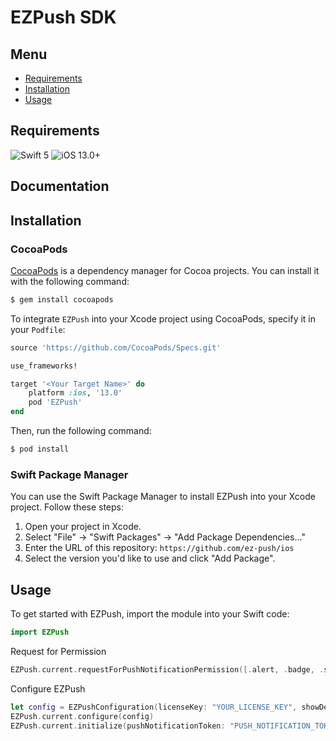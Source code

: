 # EZPush SDK

## Menu

- [Requirements](#requirements)
- [Installation](#installation)
- [Usage](#usage)

## Requirements

![Swift 5](https://img.shields.io/badge/Swift-5-orange.svg) ![iOS 13.0+](https://img.shields.io/badge/iOS-13+-green.svg)

## Documentation

## Installation

### CocoaPods

[CocoaPods](http://cocoapods.org) is a dependency manager for Cocoa projects. You can install it with the following command:

```bash
$ gem install cocoapods
```

To integrate `EZPush` into your Xcode project using CocoaPods, specify it in your `Podfile`:

```ruby
source 'https://github.com/CocoaPods/Specs.git'

use_frameworks!

target '<Your Target Name>' do
    platform :ios, '13.0'
    pod 'EZPush'
end

```

Then, run the following command:

```bash
$ pod install
```

### Swift Package Manager

You can use the Swift Package Manager to install EZPush into your Xcode project. Follow these steps:

1. Open your project in Xcode.
2. Select "File" -> "Swift Packages" -> "Add Package Dependencies..."
3. Enter the URL of this repository: `https://github.com/ez-push/ios`
4. Select the version you'd like to use and click "Add Package".

## Usage

To get started with EZPush, import the module into your Swift code:

```swift
import EZPush
```

Request for Permission

```swift
EZPush.current.requestForPushNotificationPermission([.alert, .badge, .sound]) { _, _ in }
```

Configure EZPush

```swift
let config = EZPushConfiguration(licenseKey: "YOUR_LICENSE_KEY", showDebugInfo: true)
EZPush.current.configure(config)
EZPush.current.initialize(pushNotificationToken: "PUSH_NOTIFICATION_TOKEN") { _, _ in }
```
